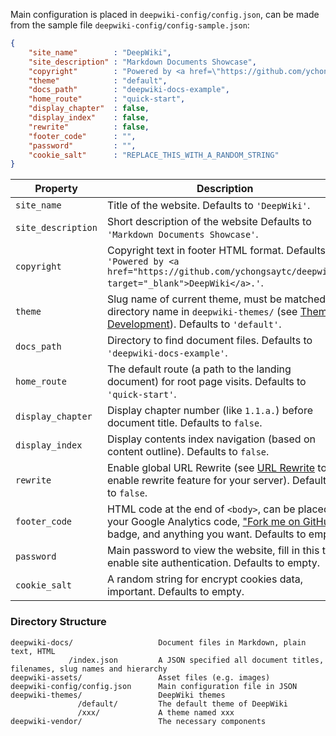 
Main configuration is placed in `deepwiki-config/config.json`, can be made from the sample file `deepwiki-config/config-sample.json`:

```json
{
	"site_name"        : "DeepWiki",
	"site_description" : "Markdown Documents Showcase",
	"copyright"        : "Powered by <a href=\"https://github.com/ychongsaytc/deepwiki\" target=\"_blank\">DeepWiki</a>.",
	"theme"            : "default",
	"docs_path"        : "deepwiki-docs-example",
	"home_route"       : "quick-start",
	"display_chapter"  : false,
	"display_index"    : false,
	"rewrite"          : false,
	"footer_code"      : "",
	"password"         : "",
	"cookie_salt"      : "REPLACE_THIS_WITH_A_RANDOM_STRING"
}
```

Property | Description
--- | ---
`site_name` | Title of the website. Defaults to `'DeepWiki'`.
`site_description` | Short description of the website Defaults to `'Markdown Documents Showcase'`.
`copyright` | Copyright text in footer HTML format. Defaults to `'Powered by <a href="https://github.com/ychongsaytc/deepwiki" target="_blank">DeepWiki</a>.'`.
`theme` | Slug name of current theme, must be matched a directory name in `deepwiki-themes/` (see [Theme Development](#/theme-development)). Defaults to `'default'`.
`docs_path` | Directory to find document files. Defaults to `'deepwiki-docs-example'`.
`home_route` | The default route (a path to the landing document) for root page visits. Defaults to `'quick-start'`.
`display_chapter` | Display chapter number (like `1.1.a.`) before document title. Defaults to `false`.
`display_index` | Display contents index navigation (based on content outline). Defaults to `false`.
`rewrite` | Enable global URL Rewrite (see [URL Rewrite](#/url-rewrite) to enable rewrite feature for your server). Defaults to `false`.
`footer_code` | HTML code at the end of `<body>`, can be placed your Google Analytics code, ["Fork me on GitHub"](https://github.com/blog/273-github-ribbons) badge, and anything you want. Defaults to empty.
`password` | Main password to view the website, fill in this to enable site authentication. Defaults to empty.
`cookie_salt` | A random string for encrypt cookies data, important. Defaults to empty.

### Directory Structure

```
deepwiki-docs/                   Document files in Markdown, plain text, HTML
             /index.json         A JSON specified all document titles, filenames, slug names and hierarchy
deepwiki-assets/                 Asset files (e.g. images)
deepwiki-config/config.json      Main configuration file in JSON
deepwiki-themes/                 DeepWiki themes
               /default/         The default theme of DeepWiki
               /xxx/             A theme named xxx
deepwiki-vendor/                 The necessary components
```
